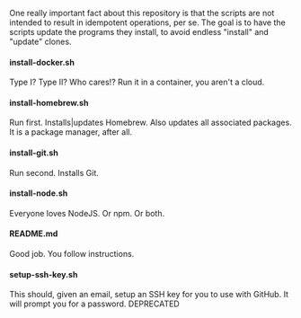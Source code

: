 One really important fact about this repository is that the scripts 
are not intended to result in idempotent operations, per se. The goal
is to have the scripts update the programs they install, to avoid
endless "install" and "update" clones.

#### install-docker.sh
Type I? Type II? Who cares!? Run it in a container, you aren't a cloud.

#### install-homebrew.sh
Run first. Installs|updates Homebrew. Also updates all associated packages.
It is a package manager, after all.

#### install-git.sh
Run second. Installs Git.

#### install-node.sh
Everyone loves NodeJS. Or npm. Or both.

#### README.md
Good job. You follow instructions.

#### setup-ssh-key.sh
This should, given an email, setup an SSH key for you to use with GitHub.
It will prompt you for a password.
DEPRECATED
